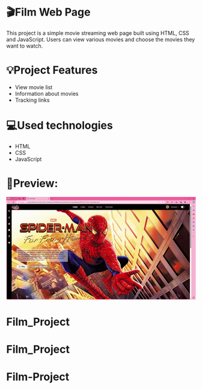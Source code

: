 # 🎬Film Web Page

This project is a simple movie streaming web page built using HTML, CSS and JavaScript. Users can view various movies and choose the movies they want to watch.

# 💡Project Features

- View movie list
- Information about movies
- Tracking links

# 💻Used technologies 
- HTML
- CSS
- JavaScript

# 💎Preview:
![](FilmSitesi.gif)

# Film_Project
# Film_Project
# Film-Project
